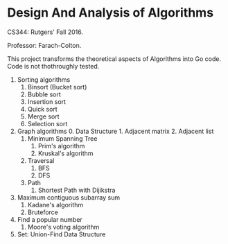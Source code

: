 # Design And Analysis of Algorithms
CS344: Rutgers' Fall 2016.

Professor: Farach-Colton.

This project transforms the theoretical aspects of Algorithms into Go code. 
Code is not thothroughly tested. 

1. Sorting algorithms
    1. Binsort (Bucket sort)
    2. Bubble sort
    3. Insertion sort
    4. Quick sort
    5. Merge sort
    6. Selection sort
2. Graph algorithms
    0. Data Structure 
        1. Adjacent matrix
        2. Adjacent list
    1. Minimum Spanning Tree
        1. Prim's algorithm 
        2. Kruskal's algorithm
    2. Traversal
        1. BFS
        2. DFS
    3. Path
        1. Shortest Path with Dijikstra
3. Maximum contiguous subarray sum
    1. Kadane's algorithm
    2. Bruteforce
4. Find a popular number 
    1. Moore's voting algorithm
5. Set: Union-Find Data Structure

